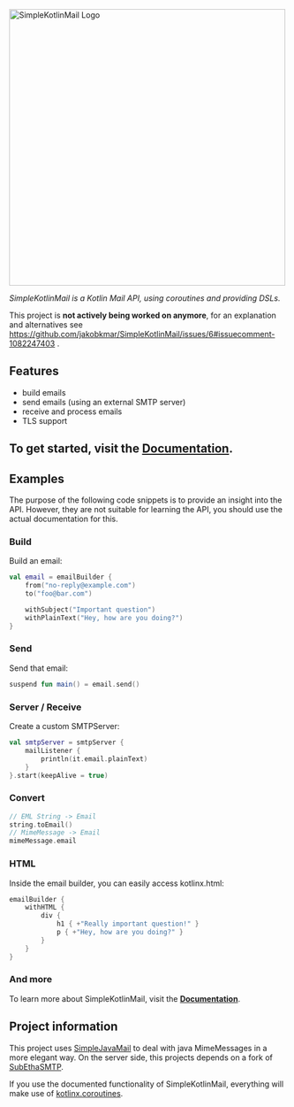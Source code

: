 <img src="simplekotlinmail_logo.svg" width="500" alt="SimpleKotlinMail Logo">

_SimpleKotlinMail is a Kotlin Mail API, using coroutines and providing DSLs._

This project is **not actively being worked on anymore**, for an explanation and alternatives see https://github.com/jakobkmar/SimpleKotlinMail/issues/6#issuecomment-1082247403 .

## Features

- build emails
- send emails (using an external SMTP server)
- receive and process emails
- TLS support

## To get started, visit the **[Documentation](https://jakobkmar.github.io/SimpleKotlinMail/)**.

## Examples

The purpose of the following code snippets is to provide an insight into the API. However, they are not suitable for learning the API, you should use the actual documentation for this.

### Build

Build an email:

```kotlin
val email = emailBuilder {
    from("no-reply@example.com")
    to("foo@bar.com")

    withSubject("Important question")
    withPlainText("Hey, how are you doing?")
}
```

### Send

Send that email:

```kotlin
suspend fun main() = email.send()
```

### Server / Receive

Create a custom SMTPServer:

```kotlin
val smtpServer = smtpServer {
    mailListener {
        println(it.email.plainText)
    }
}.start(keepAlive = true)
```

### Convert

```kotlin
// EML String -> Email
string.toEmail()
// MimeMessage -> Email
mimeMessage.email
```

### HTML

Inside the email builder, you can easily access kotlinx.html:
```kotlin
emailBuilder {
    withHTML {
        div {
            h1 { +"Really important question!" }
            p { +"Hey, how are you doing?" }
        }
    }
}
```

### And more

To learn more about SimpleKotlinMail, visit the **[Documentation](https://jakobkmar.github.io/SimpleKotlinMail/)**.

## Project information

This project uses [SimpleJavaMail](https://www.simplejavamail.org/) to deal with java MimeMessages in a more elegant
way. On the server side, this projects depends on a fork of [SubEthaSMTP](https://github.com/davidmoten/subethasmtp).

If you use the documented functionality of SimpleKotlinMail, everything will make use
of [kotlinx.coroutines](https://kotlinlang.org/docs/reference/coroutines-overview.html).
